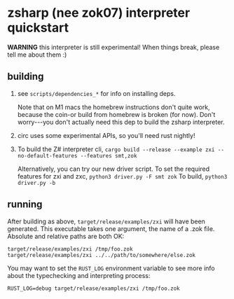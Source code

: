 # zsharp (nee zok07) interpreter quickstart

**WARNING** this interpreter is still experimental! When things break, please
tell me about them :)

## building

1. see `scripts/dependencies_*` for info on installing deps.

   Note that on M1 macs the homebrew instructions don't quite work, because
   the coin-or build from homebrew is broken (for now). Don't worry---you
   don't actually need this dep to build the zsharp interpreter.

2. circ uses some experimental APIs, so you'll need rust nightly!

3. To build the Z# interpreter cli,
   `cargo build --release --example zxi --no-default-features --features smt,zok`
   
   Alternatively, you can try our new driver script.
   To set the required features for zxi and zxc,
   `python3 driver.py -F smt zok`
   To build,
   `python3 driver.py -b` 

## running

After building as above, `target/release/examples/zxi` will have been
generated. This executable takes one argument, the name of a .zok file.
Absolute and relative paths are both OK:

    target/release/examples/zxi /tmp/foo.zok
    target/release/examples/zxi ../../path/to/somewhere/else.zok

You may want to set the `RUST_LOG` environment variable to see more info
about the typechecking and interpreting process:

    RUST_LOG=debug target/release/examples/zxi /tmp/foo.zok
